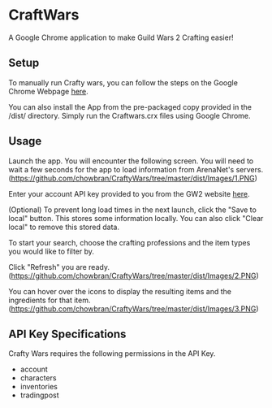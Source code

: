 # CraftWars
A Google Chrome application to make Guild Wars 2 Crafting easier!

## Setup

To manually run Crafty wars, you can follow the steps on the Google Chrome Webpage [here](https://developer.chrome.com/apps/first_app).

You can also install the App from the pre-packaged copy provided in the /dist/ directory. Simply run the Craftwars.crx files using Google Chrome.

## Usage

Launch the app. You will encounter the following screen. You will need to wait a few seconds for the app to load information from ArenaNet's servers.
(https://github.com/chowbran/CraftyWars/tree/master/dist/Images/1.PNG)

Enter your account API key provided to you from the GW2 website [here](https://account.arena.net/login?redirect_uri=%2Fapplications).

(Optional)
To prevent long load times in the next launch, click the "Save to local" button. This stores some information locally. You can also click "Clear local" to remove this stored data. 

To start your search, choose the crafting professions and the item types you would like to filter by. 

Click "Refresh" you are ready.
(https://github.com/chowbran/CraftyWars/tree/master/dist/Images/2.PNG)

You can hover over the icons to display the resulting items and the ingredients for that item.
(https://github.com/chowbran/CraftyWars/tree/master/dist/Images/3.PNG)

## API Key Specifications
Crafty Wars requires the following permissions in the API Key.
* account
* characters
* inventories
* tradingpost
